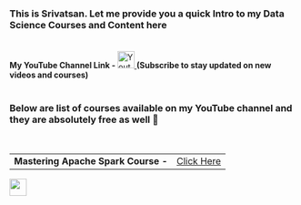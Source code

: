### This is Srivatsan. Let me provide you a quick Intro to my Data Science Courses and Content here <br/><br/>

<b>My YouTube Channel Link -    </b>
  <a href="https://www.youtube.com/c/AIEngineeringLife?sub_confirmation=1" target="_blank">
  <img height="30"
    alt="Youtube"
    src="https://img.shields.io/badge/youtube-FF0000?logo=youtube&logoColor=white&style=for-the-badge"
  />
</a>
<b>      (Subscribe to stay updated on new videos and courses)   </b>
<br/><br/>
### Below are list of courses available on my YouTube channel and they are absolutely free as well 👋
<br/>
<table>
<tr><td><b>Mastering Apache Spark Course - </b></td> <td><a href="https://www.youtube.com/playlist?list=PL3N9eeOlCrP5PfpYrP6YxMNtt5Hw27ZlO" target="_blank">Click Here</a></td></tr>
</table>

<img height="30" src = "https://img.shields.io/youtube/channel/subscribers/UCwBs8TLOogwyGd0GxHCp-Dw?style=social&logo=Youtube">


<!--
**srivatsan88/srivatsan88** is a ✨ _special_ ✨ repository because its `README.md` (this file) appears on your GitHub profile.

Here are some ideas to get you started:

- 🔭 I’m currently working on ...
- 🌱 I’m currently learning ...
- 👯 I’m looking to collaborate on ...
- 🤔 I’m looking for help with ...
- 💬 Ask me about ...
- 📫 How to reach me: ...
- 😄 Pronouns: ...
- ⚡ Fun fact: ...
-->
